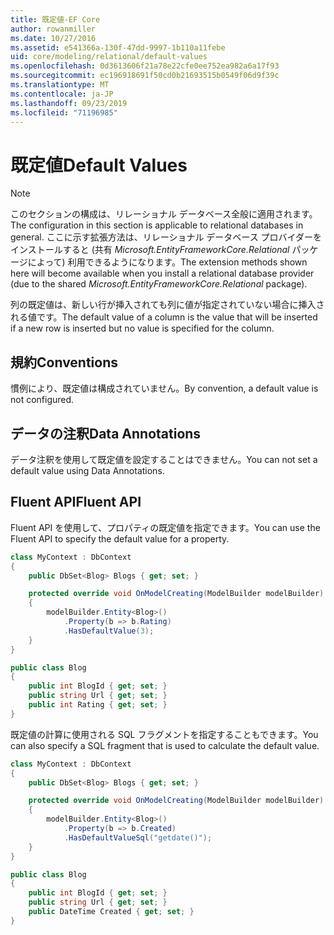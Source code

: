 ```yaml
---
title: 既定値-EF Core
author: rowanmiller
ms.date: 10/27/2016
ms.assetid: e541366a-130f-47dd-9997-1b110a11febe
uid: core/modeling/relational/default-values
ms.openlocfilehash: 0d3613606f21a78e22cfe0ee752ea982a6a17f93
ms.sourcegitcommit: ec196918691f50cd0b21693515b0549f06d9f39c
ms.translationtype: MT
ms.contentlocale: ja-JP
ms.lasthandoff: 09/23/2019
ms.locfileid: "71196985"
---
```

# <a name="default-values"></a><span data-ttu-id="77ac0-102">既定値</span><span class="sxs-lookup"><span data-stu-id="77ac0-102">Default Values</span></span>

> [!NOTE]  
> <span data-ttu-id="77ac0-103">このセクションの構成は、リレーショナル データベース全般に適用されます。</span><span class="sxs-lookup"><span data-stu-id="77ac0-103">The configuration in this section is applicable to relational databases in general.</span></span> <span data-ttu-id="77ac0-104">ここに示す拡張方法は、リレーショナル データベース プロバイダーをインストールすると (共有 *Microsoft.EntityFrameworkCore.Relational* パッケージによって) 利用できるようになります。</span><span class="sxs-lookup"><span data-stu-id="77ac0-104">The extension methods shown here will become available when you install a relational database provider (due to the shared *Microsoft.EntityFrameworkCore.Relational* package).</span></span>

<span data-ttu-id="77ac0-105">列の既定値は、新しい行が挿入されても列に値が指定されていない場合に挿入される値です。</span><span class="sxs-lookup"><span data-stu-id="77ac0-105">The default value of a column is the value that will be inserted if a new row is inserted but no value is specified for the column.</span></span>

## <a name="conventions"></a><span data-ttu-id="77ac0-106">規約</span><span class="sxs-lookup"><span data-stu-id="77ac0-106">Conventions</span></span>

<span data-ttu-id="77ac0-107">慣例により、既定値は構成されていません。</span><span class="sxs-lookup"><span data-stu-id="77ac0-107">By convention, a default value is not configured.</span></span>

## <a name="data-annotations"></a><span data-ttu-id="77ac0-108">データの注釈</span><span class="sxs-lookup"><span data-stu-id="77ac0-108">Data Annotations</span></span>

<span data-ttu-id="77ac0-109">データ注釈を使用して既定値を設定することはできません。</span><span class="sxs-lookup"><span data-stu-id="77ac0-109">You can not set a default value using Data Annotations.</span></span>

## <a name="fluent-api"></a><span data-ttu-id="77ac0-110">Fluent API</span><span class="sxs-lookup"><span data-stu-id="77ac0-110">Fluent API</span></span>

<span data-ttu-id="77ac0-111">Fluent API を使用して、プロパティの既定値を指定できます。</span><span class="sxs-lookup"><span data-stu-id="77ac0-111">You can use the Fluent API to specify the default value for a property.</span></span>

<!-- [!code-csharp[Main](samples/core/relational/Modeling/FluentAPI/Relational/DefaultValue.cs?highlight=9)] -->
``` csharp
class MyContext : DbContext
{
    public DbSet<Blog> Blogs { get; set; }

    protected override void OnModelCreating(ModelBuilder modelBuilder)
    {
        modelBuilder.Entity<Blog>()
            .Property(b => b.Rating)
            .HasDefaultValue(3);
    }
}

public class Blog
{
    public int BlogId { get; set; }
    public string Url { get; set; }
    public int Rating { get; set; }
}
```

<span data-ttu-id="77ac0-112">既定値の計算に使用される SQL フラグメントを指定することもできます。</span><span class="sxs-lookup"><span data-stu-id="77ac0-112">You can also specify a SQL fragment that is used to calculate the default value.</span></span>

<!-- [!code-csharp[Main](samples/core/relational/Modeling/FluentAPI/Relational/DefaultValueSql.cs?highlight=9)] -->
``` csharp
class MyContext : DbContext
{
    public DbSet<Blog> Blogs { get; set; }

    protected override void OnModelCreating(ModelBuilder modelBuilder)
    {
        modelBuilder.Entity<Blog>()
            .Property(b => b.Created)
            .HasDefaultValueSql("getdate()");
    }
}

public class Blog
{
    public int BlogId { get; set; }
    public string Url { get; set; }
    public DateTime Created { get; set; }
}
```
